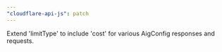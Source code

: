 ```yaml
---
"cloudflare-api-js": patch
---
```


Extend 'limitType' to include 'cost' for various AigConfig responses and requests.